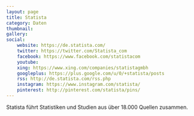```yaml
---
layout: page
title: Statista
category: Daten
thumbnail:
gallery:
social:
    website: https://de.statista.com/
    twitter: https://twitter.com/Statista_com
    facebook: https://www.facebook.com/statistacom
    youtube: 
    xing: https://www.xing.com/companies/statistagmbh
    googleplus: https://plus.google.com/u/0/+statista/posts
    rss: http://de.statista.com/rss.php
    instagram: https://www.instagram.com/statista/
    pinterest: http://pinterest.com/statista/pins/
---
```

Statista führt Statistiken und Studien aus über 18.000 Quellen zusammen.